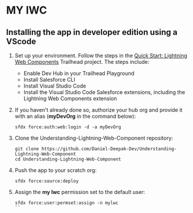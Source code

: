# MY lWC

## Installing the app in developer edition using a VScode

1. Set up your environment. Follow the steps in the [Quick Start: Lightning Web Components](https://trailhead.salesforce.com/content/learn/projects/quick-start-lightning-web-components/) Trailhead project. The steps include:

    - Enable Dev Hub in your Trailhead Playground
    - Install Salesforce CLI
    - Install Visual Studio Code
    - Install the Visual Studio Code Salesforce extensions, including the Lightning Web Components extension

1. If you haven't already done so, authorize your hub org and provide it with an alias (**myDevOrg** in the command below):
    ```
    sfdx force:auth:web:login -d -a myDevOrg
    ```
1. Clone the Understanding-Lightning-Web-Component repository:

    ```
    git clone https://github.com/Daniel-Deepak-Dev/Understanding-Lightning-Web-Component
    cd Understanding-Lightning-Web-Component
    ```
1. Push the app to your scratch org:

    ```
    sfdx force:source:deploy
    ```
1. Assign the **my lwc** permission set to the default user:

    ```
    sfdx force:user:permset:assign -n mylwc
    ``

